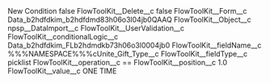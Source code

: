 <?xml version="1.0" encoding="UTF-8"?>
<CustomMetadata xmlns="http://soap.sforce.com/2006/04/metadata" xmlns:xsi="http://www.w3.org/2001/XMLSchema-instance" xmlns:xsd="http://www.w3.org/2001/XMLSchema">
    <label>New Condition</label>
    <protected>false</protected>
    <values>
        <field>FlowToolKit__Delete__c</field>
        <value xsi:type="xsd:boolean">false</value>
    </values>
    <values>
        <field>FlowToolKit__Form__c</field>
        <value xsi:type="xsd:string">Data_b2hdfdkim_b2hdfdmd83h06o3l04jb0QAAQ</value>
    </values>
    <values>
        <field>FlowToolKit__Object__c</field>
        <value xsi:type="xsd:string">npsp__DataImport__c</value>
    </values>
    <values>
        <field>FlowToolKit__UserValidation__c</field>
        <value xsi:nil="true"/>
    </values>
    <values>
        <field>FlowToolKit__conditionalLogic__c</field>
        <value xsi:type="xsd:string">Data_b2hdfdkim_FLb2hdmdkb73h06o3l0004jb0</value>
    </values>
    <values>
        <field>FlowToolKit__fieldName__c</field>
        <value xsi:type="xsd:string">%%%NAMESPACE%%%cUnite_Gift_Type__c</value>
    </values>
    <values>
        <field>FlowToolKit__fieldType__c</field>
        <value xsi:type="xsd:string">picklist</value>
    </values>
    <values>
        <field>FlowToolKit__operation__c</field>
        <value xsi:type="xsd:string">==</value>
    </values>
    <values>
        <field>FlowToolKit__position__c</field>
        <value xsi:type="xsd:double">1.0</value>
    </values>
    <values>
        <field>FlowToolKit__value__c</field>
        <value xsi:type="xsd:string">ONE TIME</value>
    </values>
</CustomMetadata>
